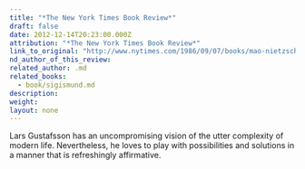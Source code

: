 ```yaml
---
title: "*The New York Times Book Review*"
draft: false
date: 2012-12-14T20:23:00.000Z
attribution: "*The New York Times Book Review*"
link_to_original: "http://www.nytimes.com/1986/09/07/books/mao-nietzsche-and-uncle-sven.html"
nd_author_of_this_review:
related_author: .md
related_books:
  - book/sigismund.md
description:
weight:
layout: none
---
```

Lars Gustafsson has an uncompromising vision of the utter complexity of modern life. Nevertheless, he loves to play with possibilities and solutions in a manner that is refreshingly affirmative.

